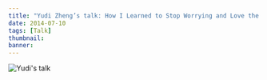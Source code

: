 ```yaml
---
title: "Yudi Zheng’s talk: How I Learned to Stop Worrying and Love the JVM"
date: 2014-07-10
tags: [Talk]
thumbnail:
banner: 
---
```

![Yudi's talk](/2014/07/10/Yudi-talk/talk.jpg)